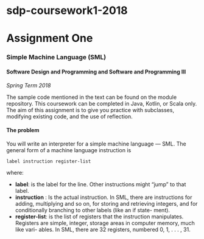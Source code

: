 # sdp-coursework1-2018
# Assignment One
### Simple Machine Language (SML)
#### Software Design and Programming and Software and Programming III
_Spring Term 2018_

The  sample  code  mentioned  in  the  text  can  be  found  on the  module  repository. This coursework can be completed in
Java, Kotlin, or Scala only.
The aim of this assignment is to give you practice with subclasses,  modifying existing code, and the use of reflection.

#### The problem
You will write an interpreter for a simple machine language —
SML. The general form of a machine language instruction is

`label instruction register-list`

where:
* **label**: is the label for the line. Other instructions 
might “jump” to that label. 
* **instruction** : Is the actual instruction.
In SML, there are instructions for adding, multiplying and 
so on, for storing and retrieving integers, and for 
conditionally branching to other labels (like an if state-
ment). 
* **register-list**: is the list of registers that the instruction manipulates.
Registers are simple,  integer,  storage areas in computer memory,  much like vari-
ables.  In SML, there are 32 registers, numbered 0, 1, . . . , 31.
